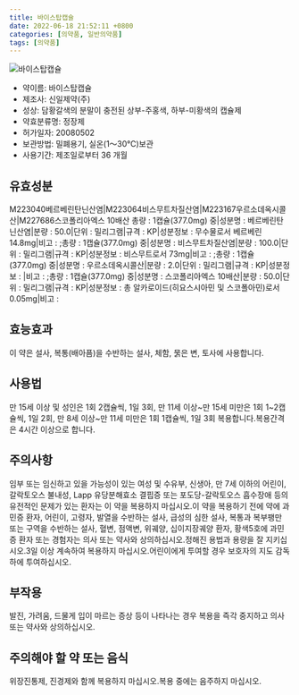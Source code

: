 ```yaml
---
title: 바이스탑캡슐
date: 2022-06-18 21:52:11 +0800
categories: [의약품, 일반의약품]
tags: [의약품]
---
```

![바이스탑캡슐](https://nedrug.mfds.go.kr/pbp/cmn/itemImageDownload/147427795990100012)

- 약이름: 바이스탑캡슐
- 제조사: 신일제약(주)
- 성상: 담황갈색의 분말이 충전된 상부-주홍색, 하부-미황색의 캡슐제
- 약효분류명: 정장제
- 허가일자: 20080502
- 보관방법: 밀폐용기, 실온(1～30℃)보관
- 사용기간: 제조일로부터 36 개월
## 유효성분
M223040베르베린탄닌산염|M223064비스무트차질산염|M223167우르소데옥시콜산|M227686스코폴리아엑스 10배산
총량 : 1캡슐(377.0mg) 중|성분명 : 베르베린탄닌산염|분량 : 50.0|단위 : 밀리그램|규격 : KP|성분정보 : 무수물로서 베르베린 14.8mg|비고 : ;총량 : 1캡슐(377.0mg) 중|성분명 : 비스무트차질산염|분량 : 100.0|단위 : 밀리그램|규격 : KP|성분정보 : 비스무트로서 73mg|비고 : ;총량 : 1캡슐(377.0mg) 중|성분명 : 우르소데옥시콜산|분량 : 2.0|단위 : 밀리그램|규격 : KP|성분정보 : |비고 : ;총량 : 1캡슐(377.0mg) 중|성분명 : 스코폴리아엑스 10배산|분량 : 50.0|단위 : 밀리그램|규격 : KP|성분정보 : 총 알카로이드(히요스시아민 및 스코폴아민)로서 0.05mg|비고 :
## 효능효과
이 약은 설사, 복통(배아픔)을 수반하는 설사, 체함, 묽은 변, 토사에 사용합니다.
## 사용법
만 15세 이상 및 성인은 1회 2캡슐씩, 1일 3회, 만 11세 이상~만 15세 미만은 1회 1~2캡슐씩, 1일 2회, 만 8세 이상~만 11세 미만은 1회 1캡슐씩, 1일 3회 복용합니다.복용간격은 4시간 이상으로 합니다.
## 주의사항
임부 또는 임신하고 있을 가능성이 있는 여성 및 수유부, 신생아, 만 7세 이하의 어린이, 갈락토오스 불내성, Lapp 유당분해효소 결핍증 또는 포도당-갈락토오스 흡수장애 등의 유전적인 문제가 있는 환자는 이 약을 복용하지 마십시오.이 약을 복용하기 전에 약에 과민증 환자, 어린이, 고령자, 발열을 수반하는 설사, 급성의 심한 설사, 복통과 복부팽만 또는 구역을 수반하는 설사, 혈변, 점액변, 위궤양, 십이지장궤양 환자, 황색5호에 과민증 환자 또는 경험자는 의사 또는 약사와 상의하십시오.정해진 용법과 용량을 잘 지키십시오.3일 이상 계속하여 복용하지 마십시오.어린이에게 투여할 경우 보호자의 지도 감독하에 투여하십시오.
## 부작용
발진, 가려움, 드물게 입이 마르는 증상 등이 나타나는 경우 복용을 즉각 중지하고 의사 또는 약사와 상의하십시오.
## 주의해야 할 약 또는 음식
위장진통제, 진경제와 함께 복용하지 마십시오.복용 중에는 음주하지 마십시오.
